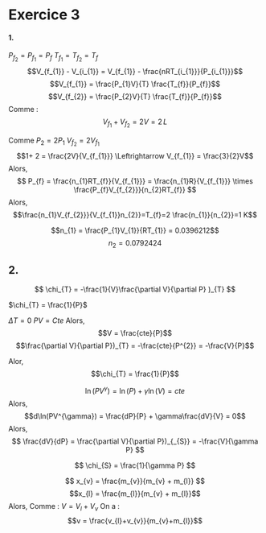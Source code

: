 # Exercice 3
#### 1.
$P_{f_{2}} = P_{f_{1}} = P_{f}$
$T_{f_1} = T_{f_{2}} = T_{f}$
$$V_{f_{1}} - V_{i_{1}} = V_{f_{1}} - \frac{nRT_{i_{1}}}{P_{i_{1}}}$$
$$V_{f_{1}} = \frac{P_{1}V}{T} \frac{T_{f}}{P_{f}}$$
$$V_{f_{2}} = \frac{P_{2}V}{T} \frac{T_{f}}{P_{f}}$$
Comme :
$$V_{f_{1}} + V_{f_{2}} = 2V = 2 \, L$$


Comme $P_{2} = 2P_{1}$
$V_{f_{2}} = 2V_{f_{1}}$
$$1+ 2 = \frac{2V}{V_{f_{1}}} \Leftrightarrow V_{f_{1}} = \frac{3}{2}V$$
Alors, 
$$
P_{f} = \frac{n_{1}RT_{f}}{V_{f_{1}}} = \frac{n_{1}R}{V_{f_{1}}} \times \frac{P_{f}V_{f_{2}}}{n_{2}RT_{f}}
$$
Alors, 
$$\frac{n_{1}V_{f_{2}}}{V_{f_{1}}n_{2}}=T_{f}=2 \frac{n_{1}}{n_{2}}=1 K$$

$$n_{1} = \frac{P_{1}V_{1}}{RT_{1}} = 0.0396212$$
$$n_{2} = 0.0792424$$

## 2.
$$
\chi_{T} = -\frac{1}{V}\frac{\partial V}{\partial P} )_{T}
$$

$\chi_{T} = \frac{1}{P}$

$\Delta T =0$
$PV = Cte$ Alors, 
$$V = \frac{cte}{P}$$
$$\frac{\partial V}{\partial P})_{T} = -\frac{cte}{P^{2}} = -\frac{V}{P}$$

Alor, 
$$\chi_{T} = \frac{1}{P}$$


$$\ln(PV^{\gamma}) = \ln(P) + \gamma \ln(V) = cte$$
Alors, 
$$d\ln(PV^{\gamma}) = \frac{dP}{P} + \gamma\frac{dV}{V} = 0$$
Alors, 
$$
\frac{dV}{dP} = \frac{\partial V}{\partial P})_{_{S}}   = -\frac{V}{\gamma P}
$$

$$
\chi_{S} = \frac{1}{\gamma P}
$$


$$
x_{v} = \frac{m_{v}}{m_{v} + m_{l}}
$$
$$x_{l} = \frac{m_{l}}{m_{v} + m_{l}}$$
Alors, 
Comme : $V = V_{l}+V_{v}$
On a : 
$$v = \frac{v_{l}+v_{v}}{m_{v}+m_{l}}$$




